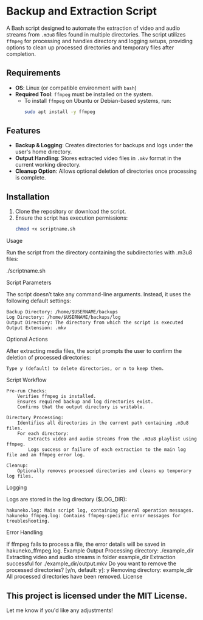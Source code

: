 # Backup and Extraction Script

A Bash script designed to automate the extraction of video and audio streams from `.m3u8` files found in multiple directories. The script utilizes `ffmpeg` for processing and handles directory and logging setups, providing options to clean up processed directories and temporary files after completion.

## Requirements

- **OS**: Linux (or compatible environment with `bash`)
- **Required Tool**: `ffmpeg` must be installed on the system.
  - To install `ffmpeg` on Ubuntu or Debian-based systems, run:
    ```bash
    sudo apt install -y ffmpeg
    ```

## Features

- **Backup & Logging**: Creates directories for backups and logs under the user's home directory.
- **Output Handling**: Stores extracted video files in `.mkv` format in the current working directory.
- **Cleanup Option**: Allows optional deletion of directories once processing is complete.

## Installation

1. Clone the repository or download the script.
2. Ensure the script has execution permissions:
   ```bash
   chmod +x scriptname.sh

Usage

Run the script from the directory containing the subdirectories with .m3u8 files:

./scriptname.sh

Script Parameters

The script doesn’t take any command-line arguments. Instead, it uses the following default settings:

    Backup Directory: /home/$USERNAME/backups
    Log Directory: /home/$USERNAME/backups/log
    Output Directory: The directory from which the script is executed
    Output Extension: .mkv

Optional Actions

After extracting media files, the script prompts the user to confirm the deletion of processed directories:

    Type y (default) to delete directories, or n to keep them.

Script Workflow

    Pre-run Checks:
        Verifies ffmpeg is installed.
        Ensures required backup and log directories exist.
        Confirms that the output directory is writable.

    Directory Processing:
        Identifies all directories in the current path containing .m3u8 files.
        For each directory:
            Extracts video and audio streams from the .m3u8 playlist using ffmpeg.
            Logs success or failure of each extraction to the main log file and an ffmpeg error log.

    Cleanup:
        Optionally removes processed directories and cleans up temporary log files.

Logging

Logs are stored in the log directory ($LOG_DIR):

    hakuneko.log: Main script log, containing general operation messages.
    hakuneko_ffmpeg.log: Contains ffmpeg-specific error messages for troubleshooting.

Error Handling

If ffmpeg fails to process a file, the error details will be saved in hakuneko_ffmpeg.log.
Example Output
Processing directory: ./example_dir
Extracting video and audio streams in folder example_dir
Extraction successful for ./example_dir/output.mkv
Do you want to remove the processed directories? [y/n, default: y]: y
Removing directory: example_dir
All processed directories have been removed.
License

This project is licensed under the MIT License.
---
Let me know if you'd like any adjustments!
